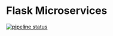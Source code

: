 # Flask Microservices

[![pipeline status](https://gitlab.com/libdx/flask-microservices/badges/master/pipeline.svg)](https://gitlab.com/libdx/flask-microservices/commits/master)

